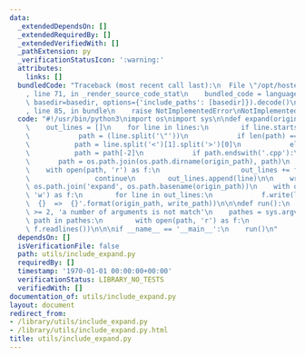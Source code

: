 ```yaml
---
data:
  _extendedDependsOn: []
  _extendedRequiredBy: []
  _extendedVerifiedWith: []
  _pathExtension: py
  _verificationStatusIcon: ':warning:'
  attributes:
    links: []
  bundledCode: "Traceback (most recent call last):\n  File \"/opt/hostedtoolcache/Python/3.9.0/x64/lib/python3.9/site-packages/onlinejudge_verify/documentation/build.py\"\
    , line 71, in _render_source_code_stat\n    bundled_code = language.bundle(stat.path,\
    \ basedir=basedir, options={'include_paths': [basedir]}).decode()\n  File \"/opt/hostedtoolcache/Python/3.9.0/x64/lib/python3.9/site-packages/onlinejudge_verify/languages/python.py\"\
    , line 85, in bundle\n    raise NotImplementedError\nNotImplementedError\n"
  code: "#!/usr/bin/python3\nimport os\nimport sys\n\ndef expand(origin_path, lines):\n\
    \    out_lines = []\n    for line in lines:\n        if line.startswith('#include'):\n\
    \            path = (line.split('\"'))\n            if len(path) == 1:\n     \
    \           path = line.split('<')[1].split('>')[0]\n            else:\n     \
    \           path = path[-2]\n            if path.endswith('.cpp'):\n         \
    \       path = os.path.join(os.path.dirname(origin_path), path)\n            \
    \    with open(path, 'r') as f:\n                    out_lines += f.readlines()\n\
    \                continue\n        out_lines.append(line)\n\n    write_path =\
    \ os.path.join('expand', os.path.basename(origin_path))\n    with open(write_path,\
    \ 'w') as f:\n        for line in out_lines:\n            f.write(line)\n    print('expand:\
    \  {}  =>  {}'.format(origin_path, write_path))\n\n\ndef run():\n    assert len(sys.argv)\
    \ >= 2, 'a number of arguments is not match'\n    pathes = sys.argv[1:]\n    for\
    \ path in pathes:\n        with open(path, 'r') as f:\n            expand(path,\
    \ f.readlines())\n\n\nif __name__ == '__main__':\n    run()\n"
  dependsOn: []
  isVerificationFile: false
  path: utils/include_expand.py
  requiredBy: []
  timestamp: '1970-01-01 00:00:00+00:00'
  verificationStatus: LIBRARY_NO_TESTS
  verifiedWith: []
documentation_of: utils/include_expand.py
layout: document
redirect_from:
- /library/utils/include_expand.py
- /library/utils/include_expand.py.html
title: utils/include_expand.py
---
```


